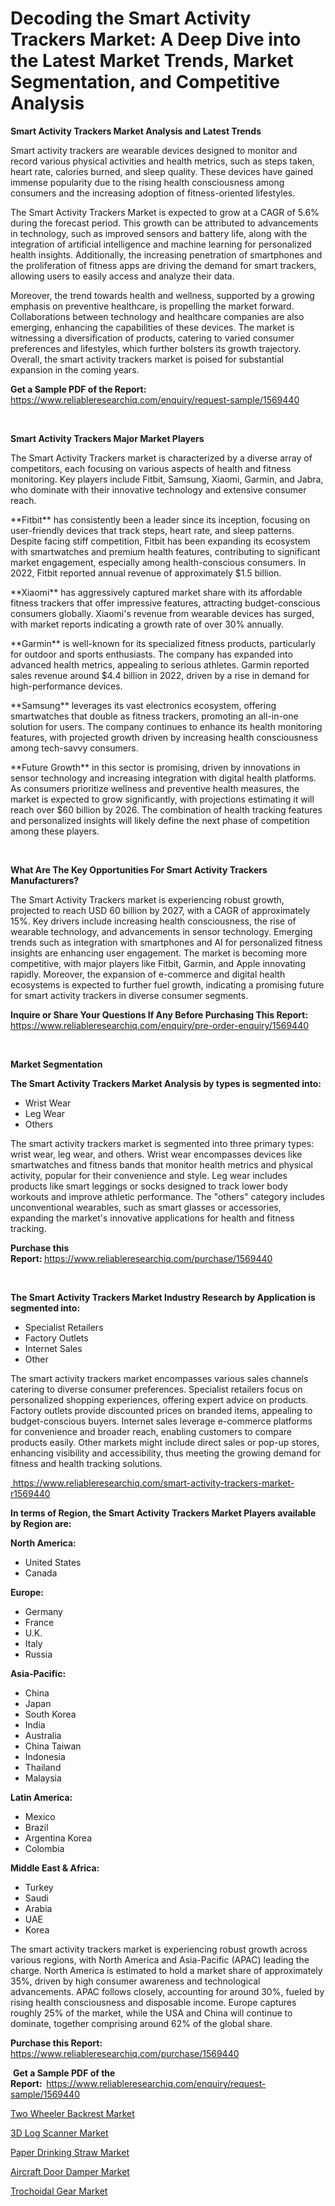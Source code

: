 <p><h1>Decoding the Smart Activity Trackers Market: A Deep Dive into the Latest Market Trends, Market Segmentation, and Competitive Analysis</h1></p><p><strong>Smart Activity Trackers Market Analysis and Latest Trends</strong></p>
<p><p>Smart activity trackers are wearable devices designed to monitor and record various physical activities and health metrics, such as steps taken, heart rate, calories burned, and sleep quality. These devices have gained immense popularity due to the rising health consciousness among consumers and the increasing adoption of fitness-oriented lifestyles.</p><p>The Smart Activity Trackers Market is expected to grow at a CAGR of 5.6% during the forecast period. This growth can be attributed to advancements in technology, such as improved sensors and battery life, along with the integration of artificial intelligence and machine learning for personalized health insights. Additionally, the increasing penetration of smartphones and the proliferation of fitness apps are driving the demand for smart trackers, allowing users to easily access and analyze their data.</p><p>Moreover, the trend towards health and wellness, supported by a growing emphasis on preventive healthcare, is propelling the market forward. Collaborations between technology and healthcare companies are also emerging, enhancing the capabilities of these devices. The market is witnessing a diversification of products, catering to varied consumer preferences and lifestyles, which further bolsters its growth trajectory. Overall, the smart activity trackers market is poised for substantial expansion in the coming years.</p></p>
<p><strong>Get a Sample PDF of the Report:&nbsp;</strong> <a href="https://www.reliableresearchiq.com/enquiry/request-sample/1569440?utm_campaign=1117&utm_medium=2&utm_source=Github&utm_content=ia&utm_term=14102024&utm_id=smart-activity-trackers">https://www.reliableresearchiq.com/enquiry/request-sample/1569440</a></p>
<p>&nbsp;</p>
<p><strong>Smart Activity Trackers Major Market Players</strong></p>
<p><p>The Smart Activity Trackers market is characterized by a diverse array of competitors, each focusing on various aspects of health and fitness monitoring. Key players include Fitbit, Samsung, Xiaomi, Garmin, and Jabra, who dominate with their innovative technology and extensive consumer reach.</p><p>**Fitbit** has consistently been a leader since its inception, focusing on user-friendly devices that track steps, heart rate, and sleep patterns. Despite facing stiff competition, Fitbit has been expanding its ecosystem with smartwatches and premium health features, contributing to significant market engagement, especially among health-conscious consumers. In 2022, Fitbit reported annual revenue of approximately $1.5 billion.</p><p>**Xiaomi** has aggressively captured market share with its affordable fitness trackers that offer impressive features, attracting budget-conscious consumers globally. Xiaomi's revenue from wearable devices has surged, with market reports indicating a growth rate of over 30% annually.</p><p>**Garmin** is well-known for its specialized fitness products, particularly for outdoor and sports enthusiasts. The company has expanded into advanced health metrics, appealing to serious athletes. Garmin reported sales revenue around $4.4 billion in 2022, driven by a rise in demand for high-performance devices.</p><p>**Samsung** leverages its vast electronics ecosystem, offering smartwatches that double as fitness trackers, promoting an all-in-one solution for users. The company continues to enhance its health monitoring features, with projected growth driven by increasing health consciousness among tech-savvy consumers.</p><p>**Future Growth** in this sector is promising, driven by innovations in sensor technology and increasing integration with digital health platforms. As consumers prioritize wellness and preventive health measures, the market is expected to grow significantly, with projections estimating it will reach over $60 billion by 2026. The combination of health tracking features and personalized insights will likely define the next phase of competition among these players.</p></p>
<p>&nbsp;</p>
<p><strong>What Are The Key Opportunities For Smart Activity Trackers Manufacturers?</strong></p>
<p><p>The Smart Activity Trackers market is experiencing robust growth, projected to reach USD 60 billion by 2027, with a CAGR of approximately 15%. Key drivers include increasing health consciousness, the rise of wearable technology, and advancements in sensor technology. Emerging trends such as integration with smartphones and AI for personalized fitness insights are enhancing user engagement. The market is becoming more competitive, with major players like Fitbit, Garmin, and Apple innovating rapidly. Moreover, the expansion of e-commerce and digital health ecosystems is expected to further fuel growth, indicating a promising future for smart activity trackers in diverse consumer segments.</p></p>
<p><strong>Inquire or Share Your Questions If Any Before Purchasing This Report:</strong> <a href="https://www.reliableresearchiq.com/enquiry/pre-order-enquiry/1569440?utm_campaign=1117&utm_medium=2&utm_source=Github&utm_content=ia&utm_term=14102024&utm_id=smart-activity-trackers">https://www.reliableresearchiq.com/enquiry/pre-order-enquiry/1569440</a></p>
<p>&nbsp;</p>
<p><strong>Market Segmentation</strong></p>
<p><strong>The Smart Activity Trackers Market Analysis by types is segmented into:</strong></p>
<p><ul><li>Wrist Wear</li><li>Leg Wear</li><li>Others</li></ul></p>
<p><p>The smart activity trackers market is segmented into three primary types: wrist wear, leg wear, and others. Wrist wear encompasses devices like smartwatches and fitness bands that monitor health metrics and physical activity, popular for their convenience and style. Leg wear includes products like smart leggings or socks designed to track lower body workouts and improve athletic performance. The "others" category includes unconventional wearables, such as smart glasses or accessories, expanding the market's innovative applications for health and fitness tracking.</p></p>
<p><strong>Purchase this Report:&nbsp;</strong><a href="https://www.reliableresearchiq.com/purchase/1569440?utm_campaign=1117&utm_medium=2&utm_source=Github&utm_content=ia&utm_term=14102024&utm_id=smart-activity-trackers">https://www.reliableresearchiq.com/purchase/1569440</a></p>
<p>&nbsp;</p>
<p><strong>The Smart Activity Trackers Market Industry Research by Application is segmented into:</strong></p>
<p><ul><li>Specialist Retailers</li><li>Factory Outlets</li><li>Internet Sales</li><li>Other</li></ul></p>
<p><p>The smart activity trackers market encompasses various sales channels catering to diverse consumer preferences. Specialist retailers focus on personalized shopping experiences, offering expert advice on products. Factory outlets provide discounted prices on branded items, appealing to budget-conscious buyers. Internet sales leverage e-commerce platforms for convenience and broader reach, enabling customers to compare products easily. Other markets might include direct sales or pop-up stores, enhancing visibility and accessibility, thus meeting the growing demand for fitness and health tracking solutions.</p></p>
<p><a href="https://www.reliableresearchiq.com/smart-activity-trackers-market-r1569440?utm_campaign=1117&utm_medium=2&utm_source=Github&utm_content=ia&utm_term=14102024&utm_id=smart-activity-trackers">&nbsp;https://www.reliableresearchiq.com/smart-activity-trackers-market-r1569440</a></p>
<p><strong>In terms of Region, the Smart Activity Trackers Market Players available by Region are:</strong></p>
<p>
    <p> <strong> North America: </strong>
        <ul>
            <li>United States</li>
            <li>Canada</li>
        </ul>
        </p> 
    <p> <strong> Europe: </strong>
        <ul>
            <li>Germany</li>
            <li>France</li>
            <li>U.K.</li>
            <li>Italy</li>
            <li>Russia</li>
        </ul>
        </p> 
    <p> <strong> Asia-Pacific: </strong>
        <ul>
            <li>China</li>
            <li>Japan</li>
            <li>South Korea</li>
            <li>India</li>
            <li>Australia</li>
            <li>China Taiwan</li>
            <li>Indonesia</li>
            <li>Thailand</li>
            <li>Malaysia</li>
        </ul>
        </p> 
    <p> <strong> Latin America: </strong>
        <ul>
            <li>Mexico</li>
            <li>Brazil</li>
            <li>Argentina Korea</li>
            <li>Colombia</li>
        </ul>
        </p> 
    <p> <strong> Middle East & Africa: </strong>
        <ul>
            <li>Turkey</li>
            <li>Saudi</li>
            <li>Arabia</li>
            <li>UAE</li>
            <li>Korea</li>
        </ul>
    </p>
    </p>
<p><p>The smart activity trackers market is experiencing robust growth across various regions, with North America and Asia-Pacific (APAC) leading the charge. North America is estimated to hold a market share of approximately 35%, driven by high consumer awareness and technological advancements. APAC follows closely, accounting for around 30%, fueled by rising health consciousness and disposable income. Europe captures roughly 25% of the market, while the USA and China will continue to dominate, together comprising around 62% of the global share.</p></p>
<p><strong>Purchase this Report: </strong><a href="https://www.reliableresearchiq.com/purchase/1569440?utm_campaign=1117&utm_medium=2&utm_source=Github&utm_content=ia&utm_term=14102024&utm_id=smart-activity-trackers">https://www.reliableresearchiq.com/purchase/1569440</a></p>
<p>&nbsp;<strong>Get a Sample PDF of the Report:&nbsp;&nbsp;</strong><a href="https://www.reliableresearchiq.com/enquiry/request-sample/1569440?utm_campaign=1117&utm_medium=2&utm_source=Github&utm_content=ia&utm_term=14102024&utm_id=smart-activity-trackers">https://www.reliableresearchiq.com/enquiry/request-sample/1569440</a></p>
<p><strong></strong></p>
<p><p><a href="https://www.linkedin.com/pulse/two-wheeler-backrest-market-drivers-challenges-forecast-2024-2031-rg7gf?trk=public_post_embed_feed-article-content&utm_campaign=1117&utm_medium=2&utm_source=Github&utm_content=ia&utm_term=14102024&utm_id=smart-activity-trackers">Two Wheeler Backrest Market</a></p><p><a href="https://www.linkedin.com/pulse/3d-log-scanner-market-industry-trends-forecast-period-0evpf?trk=public_post_embed_feed-article-content&utm_campaign=1117&utm_medium=2&utm_source=Github&utm_content=ia&utm_term=14102024&utm_id=smart-activity-trackers">3D Log Scanner Market</a></p><p><a href="https://github.com/florjvdva/Market-Research-Report-List-1/blob/main/paper-drinking-straw-market.md?utm_campaign=1117&utm_medium=2&utm_source=Github&utm_content=ia&utm_term=14102024&utm_id=smart-activity-trackers">Paper Drinking Straw Market</a></p><p><a href="https://www.linkedin.com/pulse/future-innovation-global-aircraft-door-damper-market-clyxf?trk=public_post_embed_feed-article-content&utm_campaign=1117&utm_medium=2&utm_source=Github&utm_content=ia&utm_term=14102024&utm_id=smart-activity-trackers">Aircraft Door Damper Market</a></p><p><a href="https://github.com/LoretaDushku585/Market-Research-Report-List-1/blob/main/trochoidal-gear-market.md?utm_campaign=1117&utm_medium=2&utm_source=Github&utm_content=ia&utm_term=14102024&utm_id=smart-activity-trackers">Trochoidal Gear Market</a></p></p>